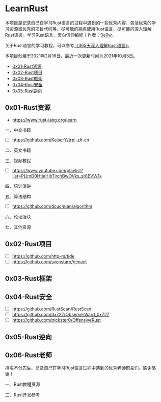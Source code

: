 # LearnRust

本项目是记录自己在学习Rust语言的过程中遇到的一些优秀内容，包括优秀的学习资源或优秀的项目代码等。尽可能的熟练使用Rust语言，尽可能的深入理解Rust语言。学习Rust语言，面向信仰编程！作者：[0e0w](https://github.com/0e0w/LearnGolang)。

关于Rust语言的学习教程，可以参考[《365天深入理解Rust语言》](https://github.com/0e0w/365Rust)。

本项目创建于2021年2月16日，最近一次更新时间为2021年10月5日。

- [0x01-Rust资源]()
- [0x02-Rust项目]()
- [0x03-Rust框架]()
- [0x04-Rust安全]()
- [0x05-Rust逆向]()

## 0x01-Rust资源

- https://www.rust-lang.org/learn

一、中文书籍
- [ ] https://github.com/KaiserY/trpl-zh-cn

二、英文书籍

三、视频教程
- [ ] https://www.youtube.com/playlist?list=PLlrxD0HtieHjbTjrchBwOVks_sr8EVW1x

四、培训演讲

五、算法结构

- [ ] https://github.com/douchuan/algorithm

六、论坛版块

七、其他资源

## 0x02-Rust项目

- [ ] https://github.com/http-rs/tide
- [ ] https://github.com/svenstaro/genact

## 0x03-Rust框架

## 0x04-Rust安全

- [ ] https://github.com/RustScan/RustScan
- [ ] https://github.com/0x727/ObserverWard_0x727
- [ ] https://github.com/trickster0/OffensiveRust

## 0x05-Rust逆向

## 0x06-Rust老师

排名不分先后，记录自己在学习Rust语言过程中遇到的优秀老师前辈们。感谢感谢！

一、Rust教程资源

二、Rust开发参考
